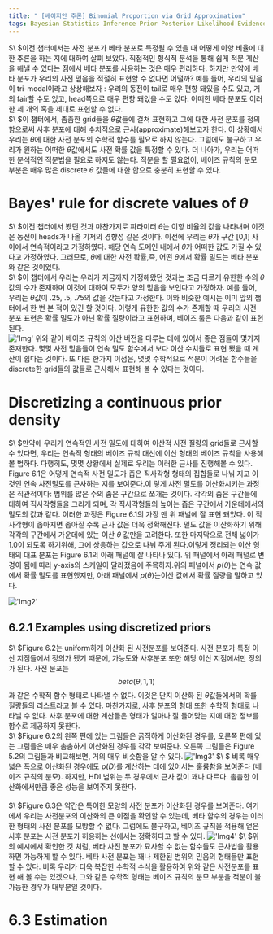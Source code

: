 ```yaml
---
title: " [베이지안 추론] Binomial Proportion via Grid Approximation"
tags: Bayesian Statistics Inference Prior Posterior Likelihood Evidence Grid Approximation
---
```

$\ $이전 챕터에서는 사전 분포가 베타 분포로 특정될 수 있을 때 어떻게 이항 비율에 대한 추론을 하는 지에 대하여 살펴 보았다. 직접적인 형식적 분석을 통해 쉽게 적분 계산을 해낼 수 있다는 점에서 베타 분포를 사용하는 것은 매우 편리하다. 하지만 만약에 베타 분포가 우리의 사전 믿음을 적절히 표현할 수 없다면 어떨까? 예를 들어, 우리의 믿음이 tri-modal이라고 상상해보자 : 우리의 동전이 tail로 매우 편향 돼있을 수도 있고, 거의 fair할 수도 있고, head쪽으로 매우 편향 돼있을 수도 있다. 어떠한 베타 분포도 이러한 세 개의 혹을 제대로 표현할 수 없다.<br>
$\ $이 챕터에서, 촘촘한 grid들을 $\theta$값들에 걸쳐 표현하고 그에 대한 사전 분포를 정의함으로써 사후 분포에 대해 수치적으로 근사(approximate)해보고자 한다. 이 상황에서 우리는 $\theta$에 대한 사전 분포의 수학적 함수를 필요로 하지 않는다. 그럼에도 불구하고 우리가 원하는 어떠한 $\theta$값에서도 사전 확률 값을 특정할 수 있다. 더 나아가, 우리는 어떠한 분석적인 적분법을 필요로 하지도 않는다. 적분을 할 필요없이, 베이즈 규칙의 분모 부분은 매우 많은 discrete $\theta$ 값들에 대한 합으로 충분히 표현할 수 있다.
# Bayes' rule for discrete values of $\theta$
$\ $이전 챕터에서 봤던 것과 마찬가지로 파라미터 $\theta$는 이항 비율의 값을 나타내며 이것은 동전이 heads가 나올 기저의 경향성 같은 것이다. 이전에 우리는 $\theta$가 구간 [0,1] 사이에서 연속적이라고 가정하였다. 해당 연속 도메인 내에서 $\theta$가 어떠한 값도 가질 수 있다고 가정하였다. 그러므로, $\theta$에 대한 사전 확률,즉, 어떤 $\theta$에서 확률 밀도는 베타 분포와 같은 것이었다.<br>
$\ $이 챕터에서 우리는 우리가 지금까지 가정해왔던 것과는 조금 다르게 유한한 수의 $\theta$ 값의 수가 존재하며 이것에 대하여 모두가 양의 믿음을 보인다고 가정하자. 예를 들어, 우리는 $\theta$값이 .25, .5, .75의 값을 갖는다고 가정한다. 이와 비슷한 예시는 이미 앞의 챕터에서 한 번 본 적이 있긴 할 것이다. 이렇게 유한한 값의 수가 존재할 때 우리의 사전 분포 표현은 확률 밀도가 아닌 확률 질량이라고 표현하며, 베이즈 룰은 다음과 같이 표현된다. <br>
!['Img'](https://imgur.com/lWKRxEj.png)
위와 같이 베이즈 규칙의 이산 버전을 다루는 데에 있어서 좋은 점들이 몇가지 존재한다. 몇몇 사전 믿음들이 연속 밀도 함수에서 보다 이산 수치들로 표현 됐을 때 계산이 쉽다는 것이다. 또 다른 한가지 이점은, 몇몇 수학적으로 적분이 어려운 함수들을 discrete한 grid들의 값들로 근사해서 표현해 볼 수 있다는 것이다.
# Discretizing a continuous prior density
$\ $만약에 우리가 연속적인 사전 밀도에 대하여 이산적 사전 질량의 grid들로 근사할 수 있다면, 우리는 연속적 형태의 베이즈 규칙 대신에 이산 형태의 베이즈 규칙을 사용해 볼 법하다. 다행히도, 몇몇 상황에서 실제로 우리는 이러한 근사를 진행해볼 수 있다. Figure 6.1은 어떻게 연속적 사전 밀도가 좁은 직사각형 형태의 집합들로 나눠 지고 이것인 연속 사전밀도를 근사하는 지를 보여준다.이 렇게 사전 밀도를 이산화시키는 과정은 직관적이다: 범위를 많은 수의 좁은 구간으로 쪼개는 것이다. 각각의 좁은 구간들에 대하여 직사각형들을 그리게 되며, 각 직사각형들의 높이는 좁은 구간에서 가운데에서의 밀도의 값과 같다. 이러한 과정은 Figure 6.1의 가장 맨 위 패널에 잘 표현 돼있다. 이 직사각형이 좁아지면 좁아질 수록 근사 값은 더욱 정확해진다. 밀도 값을 이산화하기 위해 각각의 구간에서 가운데에 있는 이산 $\theta$ 값만을 고려한다. 또한 마지막으로 전체 넓이가 1.0이 되도록 하기위해, 그에 상응하는 값으로 나눠 주게 된다.이렇게 정리되는 이산 형태의 대표 분포는 Figure 6.1의 아래 패널에 잘 나타나 있다. 위 패널에서 아래 패널로 변경이 됨에 따라 y-axis의 스케일이 달라졌음에 주목하자.위의 패널에서 $p(\theta)$는 연속 값에서 확률 밀도를 표현했지만, 아래 패널에서 $p(\theta)$는이산 값에서 확률 질량을 말하고 있다.<br>

!['Img2'](https://imgur.com/aggo6My.png)
## 6.2.1 Examples using discretized priors
$\ $Figure 6.2는 uniform하게 이산화 된 사전분포를 보여준다. 사전 분포가 특정 이산 지점들에서 정의가 됐기 때문에, 가능도와 사후분포 또한 해당 이산 지점에서만 정의가 된다. 사전 분포는 $$beta(\theta,1,1)$$과 같은 수학적 함수 형태로 나타낼 수 없다. 이것은 단지 이산화 된 $\theta$값들에서의 확률 질량들의 리스트라고 볼 수 있다. 마찬가지로, 사후 분포의 형태 또한 수학적 형태로 나타낼 수 없다. 사후 분포에 대한 계산들은 형태가 얼마나 잘 들어맞는 지에 대한 정보를 함수로 제공하지 못한다.<br>
$\ $Figure 6.2의 왼쪽 편에 있는 그림들은 굵직하게 이산화된 경우를, 오른쪽 편에 있는 그림들은 매우 촘촘하게 이산화된 경우를 각각 보여준다. 오른쪽 그림들은 Figure 5.2의 그림들과 비교해보면, 거의 매우 비슷함을 알 수 있다.
!['Img3'](https://imgur.com/gN1JX1g.png)
$\ $ 비록 매우 넓은 폭으로 이산화된 경우에도 $p(D)$를 계산하는 데에 있어서는 훌륭함을 보여준다 (베이즈 규칙의 분모). 하지만, HDI 범위는 두 경우에서 근사 값이 꽤나 다르다. 촘촘한 이산화에서만큼 좋은 성능을 보여주지 못한다.<br>
<br>
$\ $Figure 6.3은 약간은 특이한 모양의 사전 분포가 이산화된 경우를 보여준다. 여기에서 우리는 사전분포의 이산화의 큰 이점을 확인할 수 있는데, 베타 함수의 경우는 이러한 형태의 사전 분포를 모방할 수 없다. 그럼에도 불구하고, 베이즈 규칙을 적용해 얻은 사후 분포는 사전 분포가 허용하는 선에서는 정확하다고 할 수 있다.
!['Img4'](https://imgur.com/fBTQlJb.png)
$\ $위의 예시에서 확인한 것 처럼, 베타 사전 분포가 묘사할 수 없는 함수들도 근사법을 활용하면 가능하게 할 수 있다. 베타 사전 분포는 꽤나 제한된 범위의 믿음의 형태들만 표현할 수 있다. 비록 우리가 더욱 복잡한 수학적 수식을 활용하여 위와 같은 사전분포를 표현 해 볼 수는 있겠으나, 그와 같은 수학적 형태는 베이즈 규칙의 분모 부분을 적분이 불가능한 경우가 대부분일 것이다.
# 6.3 Estimation
